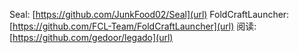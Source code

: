 Seal:
[https://github.com/JunkFood02/Seal](url)
FoldCraftLauncher:
[https://github.com/FCL-Team/FoldCraftLauncher](url)
阅读:
[https://github.com/gedoor/legado](url)